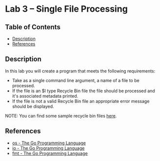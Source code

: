 # Lab 3 – Single File Processing

## Table of Contents

* [Description](#description)
* [References](#references)

## Description

In this lab you will create a program that meets the following requirements:

* Take as a single command line argument, a name of a file to be processed.
* If the file is an $I type Recycle Bin file the file should be processed and it's associated metadata printed.
* If the file is not a valid Recycle Bin file an appropriate error message should be displayed.

NOTE: You can find some sample recycle bin files [here](../samples.zip).

## References

* [os - The Go Programming Language](https://golang.org/pkg/os/#File)
* [io - The Go Programming Language](https://golang.org/pkg/io/)
* [fmt - The Go Programming Language](https://golang.org/pkg/fmt/)

